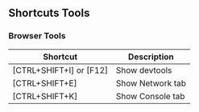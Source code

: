 ## Shortcuts Tools

### Browser Tools
|Shortcut|Description|
|---|---|
|[CTRL+SHIFT+I] or [F12]|Show devtools|
|[CTRL+SHIFT+E]|Show Network tab|
|[CTRL+SHIFT+K]|Show Console tab|